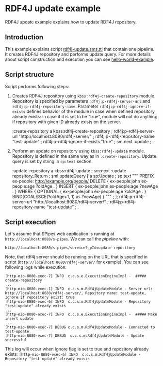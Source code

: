 # RDF4J update example

RDF4J update example explains how to update RDF4J repository.

## Introduction

This example explains script [rdf4j-update.sms.ttl](./rdf4j-update.sms.ttl]) that contain one pipeline. It creates RDF4J repository and performs update query. For more details about script construction and execution you can see [hello-world-example](../hello-world/hello-world.md).

## Script structure

Script performs following steps:
1) Creates RDF4J repository using `kbss:rdf4j-create-repository` module. Repository is specified by parameters `rdf4j:p-rdf4j-server-url` and `rdf4j:p-rdf4j-repository-name`. Parameter `rdf4j:p-rdf4j-ignore-if-exists` defines behavior of the module in case when defined repository already exists:
in case if it is set to be "true", module will not do anything if repository with given ID already exists on the server.  


    :create-repository
        a kbss:rdf4j-create-repository ;
        rdf4j:p-rdf4j-server-url "http://localhost:8080/rdf4j-server/" ;
        rdf4j:p-rdf4j-repository-name "test-update" ;
        rdf4j:p-rdf4j-ignore-if-exists "true" ;
        sm:next :update ;
    .

2) Perform an update on repository using `kbss:rdf4j-update` module. Repository is defined in the same way as in `:create-repository`. Update query is set by string in `sp:text` section.


    :update-repository
        a kbss:rdf4j-update ;
        sm:next :update-repository_Return ;
        sml:updateQuery [
            a sp:Update ;
            sp:text """
    PREFIX ex-people: <http://example.org/people/>
    DELETE {
        ex-people:john ex-people:age ?oldAge .
    }
    INSERT {
        ex-people:john ex-people:age ?newAge .
    } WHERE {
        OPTIONAL {
        ex-people:john ex-people:age ?oldAge .
        }
        BIND(COALESCE(?oldAge+1, 1) as ?newAge)
    }
            """ ;
        ];
        rdf4j:p-rdf4j-server-url "http://localhost:8080/rdf4j-server/" ;
        rdf4j:p-rdf4j-repository-name "test-update" ;
    .

## Script execution

Let's assume that SPipes web application is running at `http://localhost:8080/s-pipes`. We can call the *pipeline* with:

    http://localhost:8080/s-pipes/service?_pId=update-repository

Note, that rdf4j server should be running on the URL that is specified in script (`http://localhost:8080/rdf4j-server/` for example).
You can see following logs while execution:

    [http-nio-8080-exec-7] INFO  c.c.s.e.ExecutionEngineImpl -  ##### create-repository
    ...
    [http-nio-8080-exec-1] INFO  c.c.s.m.Rdf4jUpdateModule - Server url: http://localhost:8080/rdf4j-server/, Repsitory name: test-update, Ignore if repository exist: true
    [http-nio-8080-exec-6] INFO  c.c.s.m.Rdf4jUpdateModule - Repository "test-update" already exists
    ...
    [http-nio-8080-exec-7] INFO  c.c.s.e.ExecutionEngineImpl -  ##### Make insert update
    ...
    [http-nio-8080-exec-7] DEBUG c.c.s.m.Rdf4jUpdateModule - Connected to test-update
    [http-nio-8080-exec-7] DEBUG  c.c.s.m.Rdf4jUpdateModule - Update successful

This log will occur when Ignore flag is set to true and repository already exists:
`[http-nio-8080-exec-6] INFO  c.c.s.m.Rdf4jUpdateModule - Repository "test-update" already exists`